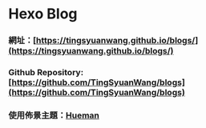 # Hexo Blog

### 網址：[https://tingsyuanwang.github.io/blogs/](https://tingsyuanwang.github.io/blogs/)

### Github Repository: [https://github.com/TingSyuanWang/blogs](https://github.com/TingSyuanWang/blogs)

### 使用佈景主題：[Hueman](https://github.com/ppoffice/hexo-theme-hueman)
